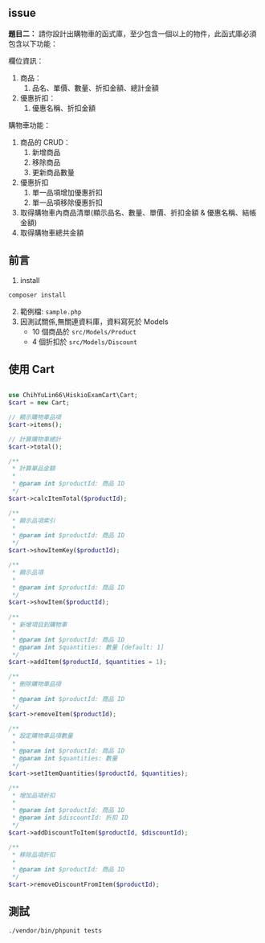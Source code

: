 ## issue 

**題目二：** 請你設計出購物車的函式庫，至少包含一個以上的物件，此函式庫必須包含以下功能：

欄位資訊：

1. 商品：
    1. 品名、單價、數量、折扣金額、總計金額
2. 優惠折扣：
    1. 優惠名稱、折扣金額

購物車功能：

1. 商品的 CRUD：
    1. 新增商品
    2. 移除商品
    3. 更新商品數量
2. 優惠折扣
    1. 單一品項增加優惠折扣
    2. 單一品項移除優惠折扣
3. 取得購物車內商品清單(顯示品名、數量、單價、折扣金額 & 優惠名稱、結帳金額)
4. 取得購物車總共金額

## 前言

1. install
```bash
composer install
```
2. 範例檔: `sample.php`
3. 因測試關係,無關連資料庫，資料寫死於 Models
    - 10 個商品於 `src/Models/Product`
    - 4 個折扣於 `src/Models/Discount`


## 使用 Cart

```php

use ChihYuLin66\HiskioExamCart\Cart;
$cart = new Cart;

// 顯示購物車品項
$cart->items();

// 計算購物車總計
$cart->total();

/**
 * 計算單品金額
 * 
 * @param int $productId: 商品 ID
 */
$cart->calcItemTotal($productId);

/**
 * 顯示品項索引
 * 
 * @param int $productId: 商品 ID 
 */
$cart->showItemKey($productId);

/**
 * 顯示品項
 * 
 * @param int $productId: 商品 ID 
 */
$cart->showItem($productId);
    
/**
 * 新增項目到購物車
 * 
 * @param int $productId: 商品 ID
 * @param int $quantities: 數量 [default: 1]
 */
$cart->addItem($productId, $quantities = 1);

/**
 * 刪除購物車品項
 * 
 * @param int $productId: 商品 ID
 */
$cart->removeItem($productId);

/**
 * 設定購物車品項數量
 * 
 * @param int $productId: 商品 ID
 * @param int $quantities: 數量
 */
$cart->setItemQuantities($productId, $quantities);

/**
 * 增加品項折扣
 * 
 * @param int $productId: 商品 ID
 * @param int $discountId: 折扣 ID
 */
$cart->addDiscountToItem($productId, $discountId);

/**
 * 移除品項折扣
 * 
 * @param int $productId: 商品 ID
 */
$cart->removeDiscountFromItem($productId);
```

## 測試

```bash
./vendor/bin/phpunit tests
```